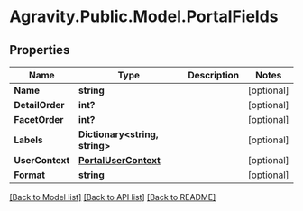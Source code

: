 # Agravity.Public.Model.PortalFields

## Properties

Name | Type | Description | Notes
------------ | ------------- | ------------- | -------------
**Name** | **string** |  | [optional] 
**DetailOrder** | **int?** |  | [optional] 
**FacetOrder** | **int?** |  | [optional] 
**Labels** | **Dictionary&lt;string, string&gt;** |  | [optional] 
**UserContext** | [**PortalUserContext**](PortalUserContext.md) |  | [optional] 
**Format** | **string** |  | [optional] 

[[Back to Model list]](../README.md#documentation-for-models) [[Back to API list]](../README.md#documentation-for-api-endpoints) [[Back to README]](../README.md)

